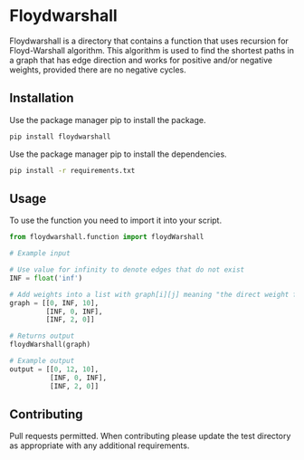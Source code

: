 # Floydwarshall

Floydwarshall is a directory that contains a function that uses recursion for Floyd-Warshall algorithm. This algorithm is used to find the shortest paths in a graph that has edge direction and works for positive and/or negative weights, provided there are no negative cycles.

## Installation
Use the package manager pip to install the package.
```bash
pip install floydwarshall
```

Use the package manager pip to install the dependencies.
```bash
pip install -r requirements.txt
```

## Usage
To use the function you need to import it into your script.
```python
from floydwarshall.function import floydWarshall

# Example input

# Use value for infinity to denote edges that do not exist
INF = float('inf')

# Add weights into a list with graph[i][j] meaning "the direct weight from i to j" assuming each vertex is numbered consecutively from 0
graph = [[0, INF, 10],
         [INF, 0, INF],
         [INF, 2, 0]]

# Returns output
floydWarshall(graph)

# Example output
output = [[0, 12, 10],
          [INF, 0, INF],
          [INF, 2, 0]]
```


## Contributing
Pull requests permitted. When contributing please update the test directory as appropriate with any additional requirements. 